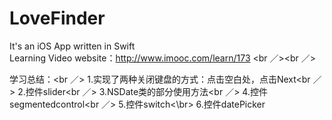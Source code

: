 # LoveFinder

 It's an iOS App written in Swift <br />
Learning Video website：http://www.imooc.com/learn/173 <br ／><br ／>

学习总结：<br ／>
1.实现了两种关闭键盘的方式：点击空白处，点击Next<br ／>
2.控件slider<br ／>
3.NSDate类的部分使用方法<br ／>
4.控件segmentedcontrol<br ／>
5.控件switch<\br>
6.控件datePicker
